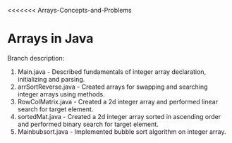 <<<<<<< Arrays-Concepts-and-Problems
# Arrays in Java

Branch description:
1. Main.java - Described fundamentals of integer array declaration, initializing and parsing.
2. arrSortReverse.java - Created arrays for swapping and searching integer arrays using methods.
3. RowColMatrix.java - Created a 2d integer array and performed linear search for target element.
4. sortedMat.java - Created a 2d integer array sorted in ascending order and performed binary search for target element.
5. Mainbubsort.java - Implemented bubble sort algorithm on integer array.
